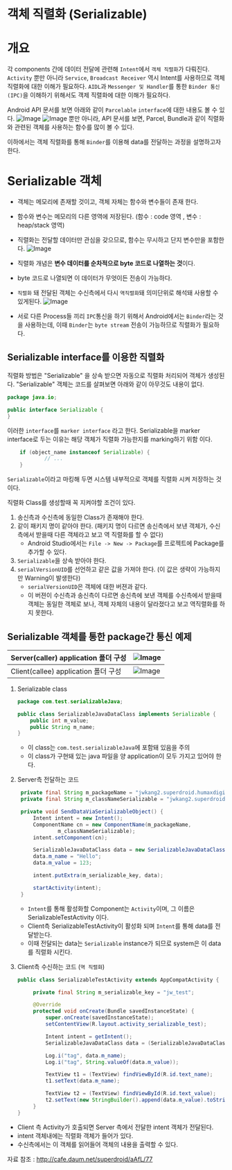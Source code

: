 객체 직렬화 (Serializable)
===

# 개요
각 components 간에 데이터 전달에 관련해 `Intent`에서 `객체 직렬화`가 다뤄진다. 
`Activity` 뿐만 아니라 `Service`, `Broadcast Receiver` 역시 Intent를 사용하므로 객체 직렬화에 대한 이해가 필요하다. 
`AIDL`과 `Messenger 및 Handler`를 통한 `Binder 통신(IPC)`을 이해하기 위해서도 객제 직렬화에 대한 이해가 필요하다. 

Android API 문서를 보면 아래와 같이 `Parcelable` `interface`에 대한 내용도 볼 수 있다. 
    ![Image](https://i.imgur.com/t2IYvoP.png)
    ![Image](https://i.imgur.com/kfFRiiz.png)
뿐만 아니라, API 문서를 보면, Parcel, Bundle과 같이 직렬화와 관련된 객체를 사용하는 함수를 많이 볼 수 있다. 

이하에서는 객체 직렬화를 통해 `Binder`를 이용해 data를 전달하는 과정을 설명하고자 한다. 

# Serializable 객체
- 객체는 메모리에 존재할 것이고, 객체 자체는 함수와 변수들이 존재 한다. 
- 함수와 변수는 메모리의 다른 영역에 저장된다. (함수 : code 영역 , 변수 : heap/stack 영역)
- 직렬화는 전달할 데이터만 관심을 갖으므로, 함수는 무시하고 단지 변수만을 포함한다. 
    ![Image](https://i.imgur.com/9NVMmwC.png)

- 직렬화 개념은 **변수 데이터를 순차적으로 byte 코드로 나열하는 것**이다.
- byte 코드로 나열되면 이 데이터가 무엇이든 전송이 가능하다.
- `직렬화` 돼 전달된 객체는 수신측에서 다시 `역직렬화`돼 의미단위로 해석돼 사용할 수 있게된다. 
    ![Image](https://i.imgur.com/d8RTBAS.png)
- 서로 다른 Process들 끼리 `IPC`통신을 하기 위해서 Android에서는 `Binder`라는 것을 사용하는데, 이때 `Binder`는 `byte stream` 전송이 가능하므로 직렬화가 필요하다. 

## Serializable interface를 이용한 직렬화

직렬화 방법은 "Serializable" 을 상속 받으면 자동으로 직렬화 처리되어 객체가 생성된다.
"Serializable" 객체는 코드를 살펴보면 아래와 같이 아무것도 내용이 없다. 
```java
package java.io;

public interface Serializable {
}

```
이러한 `interface`를 `marker interface` 라고 한다. 
Serializable을 marker interface로 두는 이유는 해당 객체가 직렬화 가능한지를 marking하기 위함 이다. 
```java
    if (object_name instanceof Serializable) {
            // ...
    }
```
`Serializable`이라고 마킹해 두면 시스템 내부적으로 객체를 직렬화 시켜 저장하는 것이다.


직렬화 Class를 생성할때 꼭 지켜야할 조건이 있다.

1. 송신측과 수신측에 동일한 Class가 존재해야 한다.
2. 같이 패키지 명이 같아야 한다. (패키지 명이 다르면 송신측에서 보낸 객체가, 수신측에서 받을때 다른 객체라고 보고 역 직렬화를 할 수 없다)
   - Android Studio에서는 `File -> New -> Package`를 프로젝트에 Package를 추가할 수 있다. 
3. `Serializable`을 상속 받아야 한다.
4. `serialVersionUID`를 선언하고 같은 값을 가져야 한다. (이 값은 생략이 가능하지만 Warning이 발생한다)
    - `serialVersionUID`은 객체에 대한 버젼과 같다.
    - 이 버젼이 수신측과 송신측이 다르면 송신측에 보낸 객체를 수신측에서 받을때 객체는 동일한 객체로 보나, 객체 자체의 내용이 달라졌다고 보고 역직렬화를 하지 못한다.

## Serializable 객체를 통한 package간 통신 예제
| Server(caller) application 폴더 구성 | ![Image](https://i.imgur.com/odVPUrG.png) |
| ------------------------------------| --------------------------------------------- |
| Client(callee) application 폴더 구성 | ![Image](https://i.imgur.com/PFZRcVy.png) |

1. Serializable class
    ```java
    package com.test.serializableJava;

    public class SerializableJavaDataClass implements Serializable {
        public int m_value;
        public String m_name;
    }
    ```
    - 이 class는 `com.test.serializableJava`에 포함돼 있음을 주의
    - 이 class가 구현돼 있는 java 파일을 양 application이 모두 가지고 있어야 한다. 

2. Server측 전달하는 코드
   ```java
    private final String m_packageName = "jwkang2.superdroid.humaxdigital.com.clienttest";
    private final String m_classNameSerializable = "jwkang2.superdroid.humaxdigital.com.clienttest.SerializableTestActivity";

    private void SendDataViaSerializableObject() {
        Intent intent = new Intent();
        ComponentName cn = new ComponentName(m_packageName,
                m_classNameSerializable);
        intent.setComponent(cn);

        SerializableJavaDataClass data = new SerializableJavaDataClass();
        data.m_name = "Hello";
        data.m_value = 123;

        intent.putExtra(m_serializable_key, data);

        startActivity(intent);
    }
   ```
   - `Intent`를 통해 활성화할 Component는 `Activity`이며, 그 이름은 SerializableTestActivity 이다. 
   - Client측 SerializableTestActivity이 활성화 되며 `Intent`를 통해 data를 전달받는다.
   - 이때 전달되는 data는 `Serializable` instance가 되므로 system은 이 data를 직렬화 시킨다.
  
3. Client측 수신하는 코드 (`역 직렬화`)
   ```java
   public class SerializableTestActivity extends AppCompatActivity {

        private final String m_serializable_key = "jw_test";

        @Override
        protected void onCreate(Bundle savedInstanceState) {
            super.onCreate(savedInstanceState);
            setContentView(R.layout.activity_serializable_test);

            Intent intent = getIntent();
            SerializableJavaDataClass data = (SerializableJavaDataClass) intent.getSerializableExtra(m_serializable_key);

            Log.i("tag", data.m_name);
            Log.i("tag", String.valueOf(data.m_value));

            TextView t1 = (TextView) findViewById(R.id.text_name);
            t1.setText(data.m_name);

            TextView t2 = (TextView) findViewById(R.id.text_value);
            t2.setText(new StringBuilder().append(data.m_value).toString());
        }   
   }
   ```

- Client 측 Activity가 호출되면 Server 측에서 전달한 intent 객체가 전달된다. 
- intent 객체내에는 직렬화 객체가 들어가 있다.
- 수신측에서는 이 객체를 읽어들어 객체의 내용을 출력할 수 있다.

자료 참조 : <http://cafe.daum.net/superdroid/aAfL/77>